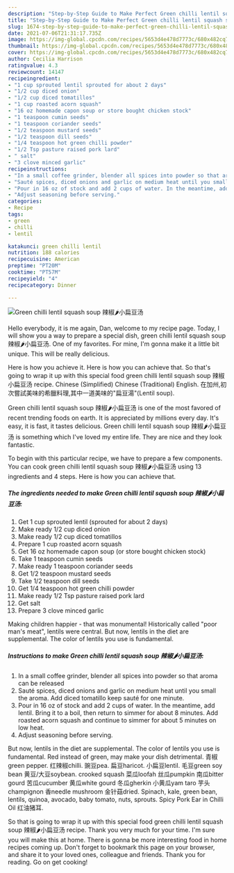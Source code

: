 ```yaml
---
description: "Step-by-Step Guide to Make Perfect Green chilli lentil squash soup 辣椒🌶️小扁豆汤"
title: "Step-by-Step Guide to Make Perfect Green chilli lentil squash soup 辣椒🌶️小扁豆汤"
slug: 1674-step-by-step-guide-to-make-perfect-green-chilli-lentil-squash-soup
date: 2021-07-06T21:31:17.735Z
image: https://img-global.cpcdn.com/recipes/5653d4e478d7773c/680x482cq70/green-chilli-lentil-squash-soup-辣椒小扁豆汤-recipe-main-photo.jpg
thumbnail: https://img-global.cpcdn.com/recipes/5653d4e478d7773c/680x482cq70/green-chilli-lentil-squash-soup-辣椒小扁豆汤-recipe-main-photo.jpg
cover: https://img-global.cpcdn.com/recipes/5653d4e478d7773c/680x482cq70/green-chilli-lentil-squash-soup-辣椒小扁豆汤-recipe-main-photo.jpg
author: Cecilia Harrison
ratingvalue: 4.3
reviewcount: 14147
recipeingredient:
- "1 cup sprouted lentil sprouted for about 2 days"
- "1/2 cup diced onion"
- "1/2 cup diced tomatillos"
- "1 cup roasted acorn squash"
- "16 oz homemade capon soup or store bought chicken stock"
- "1 teaspoon cumin seeds"
- "1 teaspoon coriander seeds"
- "1/2 teaspoon mustard seeds"
- "1/2 teaspoon dill seeds"
- "1/4 teaspoon hot green chilli powder"
- "1/2 Tsp pasture raised pork lard"
- " salt"
- "3 clove minced garlic"
recipeinstructions:
- "In a small coffee grinder, blender all spices into powder so that aroma can be released"
- "Sauté spices, diced onions and garlic on medium heat until you small the aroma. Add diced tomatillo keep sauté for one minute."
- "Pour in 16 oz of stock and add 2 cups of water. In the meantime, add lentil. Bring it to a boil, then return to simmer for about 8 minutes. Add roasted acorn squash and continue to simmer for about 5 minutes on low heat."
- "Adjust seasoning before serving."
categories:
- Recipe
tags:
- green
- chilli
- lentil

katakunci: green chilli lentil 
nutrition: 188 calories
recipecuisine: American
preptime: "PT20M"
cooktime: "PT57M"
recipeyield: "4"
recipecategory: Dinner

---
```



![Green chilli lentil squash soup 辣椒🌶️小扁豆汤](https://img-global.cpcdn.com/recipes/5653d4e478d7773c/680x482cq70/green-chilli-lentil-squash-soup-辣椒小扁豆汤-recipe-main-photo.jpg)

Hello everybody, it is me again, Dan, welcome to my recipe page. Today, I will show you a way to prepare a special dish, green chilli lentil squash soup 辣椒🌶️小扁豆汤. One of my favorites. For mine, I'm gonna make it a little bit unique. This will be really delicious.

Here is how you achieve it. Here is how you can achieve that. So that&#39;s going to wrap it up with this special food green chilli lentil squash soup 辣椒️小扁豆汤 recipe. Chinese (Simplified) Chinese (Traditional) English. 在加州,初次嘗試美味的希臘料理,其中一道美味的&#34;扁豆湯&#34;(Lentil soup).

Green chilli lentil squash soup 辣椒🌶️小扁豆汤 is one of the most favored of recent trending foods on earth. It is appreciated by millions every day. It's easy, it is fast, it tastes delicious. Green chilli lentil squash soup 辣椒🌶️小扁豆汤 is something which I've loved my entire life. They are nice and they look fantastic.


To begin with this particular recipe, we have to prepare a few components. You can cook green chilli lentil squash soup 辣椒🌶️小扁豆汤 using 13 ingredients and 4 steps. Here is how you can achieve that.

<!--inarticleads1-->

##### The ingredients needed to make Green chilli lentil squash soup 辣椒🌶️小扁豆汤:

1. Get 1 cup sprouted lentil (sprouted for about 2 days)
1. Make ready 1/2 cup diced onion
1. Make ready 1/2 cup diced tomatillos
1. Prepare 1 cup roasted acorn squash
1. Get 16 oz homemade capon soup (or store bought chicken stock)
1. Take 1 teaspoon cumin seeds
1. Make ready 1 teaspoon coriander seeds
1. Get 1/2 teaspoon mustard seeds
1. Take 1/2 teaspoon dill seeds
1. Get 1/4 teaspoon hot green chilli powder
1. Make ready 1/2 Tsp pasture raised pork lard
1. Get  salt
1. Prepare 3 clove minced garlic


Making children happier - that was monumental! Historically called &#34;poor man&#39;s meat&#34;, lentils were central. But now, lentils in the diet are supplemental. The color of lentils you use is fundamental. 

<!--inarticleads2-->

##### Instructions to make Green chilli lentil squash soup 辣椒🌶️小扁豆汤:

1. In a small coffee grinder, blender all spices into powder so that aroma can be released
1. Sauté spices, diced onions and garlic on medium heat until you small the aroma. Add diced tomatillo keep sauté for one minute.
1. Pour in 16 oz of stock and add 2 cups of water. In the meantime, add lentil. Bring it to a boil, then return to simmer for about 8 minutes. Add roasted acorn squash and continue to simmer for about 5 minutes on low heat.
1. Adjust seasoning before serving.


But now, lentils in the diet are supplemental. The color of lentils you use is fundamental. Red instead of green, may make your dish detrimental. 青椒green pepper. 红辣椒chilli. 豌豆pea. 扁豆haricot. 小扁豆lentil. 毛豆green soy bean 黄豆/大豆soybean. crooked squash 菜瓜loofah 丝瓜pumpkin 南瓜bitter gourd 苦瓜cucumber 黄瓜white gourd 冬瓜gherkin 小黄瓜yam taro 芋头champignon 香needle mushroom 金针菇dried. Spinach, kale, green bean, lentils, quinoa, avocado, baby tomato, nuts, sprouts. Spicy Pork Ear in Chilli Oil 红油猪耳. 

So that is going to wrap it up with this special food green chilli lentil squash soup 辣椒🌶️小扁豆汤 recipe. Thank you very much for your time. I'm sure you will make this at home. There is gonna be more interesting food in home recipes coming up. Don't forget to bookmark this page on your browser, and share it to your loved ones, colleague and friends. Thank you for reading. Go on get cooking!
